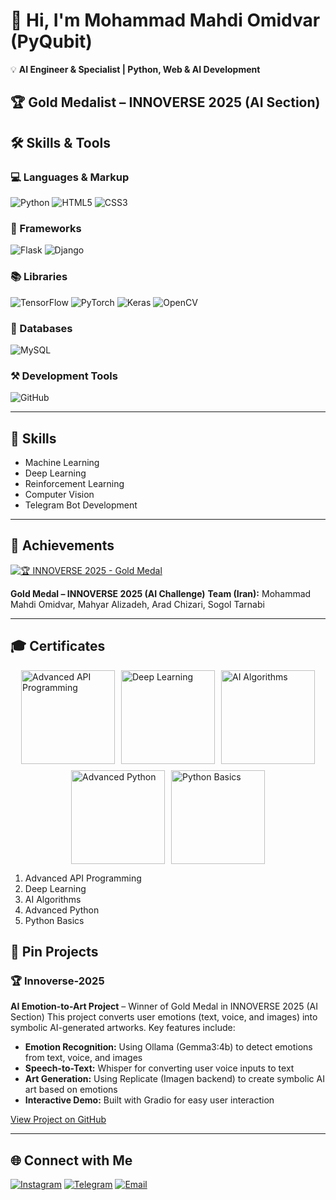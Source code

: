 # 👋 Hi, I'm Mohammad Mahdi Omidvar (PyQubit)

💡 **AI Engineer & Specialist | Python, Web & AI Development**

🏆 **Gold Medalist – INNOVERSE 2025 (AI Section)**
--------------------------------------------------

## 🛠️ Skills & Tools

### 💻 Languages & Markup

![Python](https://img.shields.io/badge/Python-3776AB?logo=python\&logoColor=white\&style=for-the-badge\&logoWidth=40)
![HTML5](https://img.shields.io/badge/HTML5-E34F26?logo=html5\&logoColor=white\&style=for-the-badge\&logoWidth=40)
![CSS3](https://img.shields.io/badge/CSS3-1572B6?logo=css3\&logoColor=white\&style=for-the-badge\&logoWidth=40)

### 🚀 Frameworks

![Flask](https://img.shields.io/badge/Flask-000000?logo=flask\&logoColor=white\&style=for-the-badge\&logoWidth=40)
![Django](https://img.shields.io/badge/Django-092E20?logo=django\&logoColor=white\&style=for-the-badge\&logoWidth=40)

### 📚 Libraries

![TensorFlow](https://img.shields.io/badge/TensorFlow-FF6F00?logo=tensorflow\&logoColor=white\&style=for-the-badge\&logoWidth=40)
![PyTorch](https://img.shields.io/badge/PyTorch-EE4C2C?logo=pytorch\&logoColor=white\&style=for-the-badge\&logoWidth=40)
![Keras](https://img.shields.io/badge/Keras-D00000?logo=keras\&logoColor=white\&style=for-the-badge\&logoWidth=40)
![OpenCV](https://img.shields.io/badge/OpenCV-2D2D2D?logo=opencv\&logoColor=white\&style=for-the-badge\&logoWidth=40)

### 💾 Databases

![MySQL](https://img.shields.io/badge/MySQL-4479A1?logo=mysql\&logoColor=white\&style=for-the-badge\&logoWidth=40)

### ⚒️ Development Tools

![GitHub](https://img.shields.io/badge/GitHub-181717?logo=github\&logoColor=white\&style=for-the-badge\&logoWidth=40)

---

## 🔑 Skills

* Machine Learning
* Deep Learning
* Reinforcement Learning
* Computer Vision
* Telegram Bot Development

---

## 🌟 Achievements

[![🏆 INNOVERSE 2025 - Gold Medal](https://img.shields.io/badge/🏆%20INNOVERSE%202025-Gold%20Medal-%23FFD700?style=for-the-badge\&logo=award\&logoColor=white)](https://innoverse.world/innoverse%202025%20challenges%20result.pdf)

**Gold Medal – INNOVERSE 2025 (AI Challenge)**
**Team (Iran):** Mohammad Mahdi Omidvar, Mahyar Alizadeh, Arad Chizari, Sogol Tarnabi

---



## 🎓 Certificates

<div style="display: flex; gap: 10px; justify-content: center; flex-wrap: wrap;">
  <img src="https://aiolearn.app/cs/final/6e6972639875020.jpg" alt="Advanced API Programming" width="150"/>
  <img src="https://aiolearn.app/cs/final/06aa55639875021.jpg" alt="Deep Learning" width="150"/>
  <img src="https://aiolearn.app/cs/final/9ab444639875024.jpg" alt="AI Algorithms" width="150"/>
  <img src="https://aiolearn.app/cs/final/abc646639875026.jpg" alt="Advanced Python" width="150"/>
  <img src="https://aiolearn.app/cs/final/75c456639875029.jpg" alt="Python Basics" width="150"/>
</div>
<ol>
  <li>Advanced API Programming</li>
  <li>Deep Learning</li>
  <li>AI Algorithms</li>
  <li>Advanced Python</li>
  <li>Python Basics</li>
</ol>




## 📌 Pin Projects

### 🏆 Innoverse-2025

**AI Emotion-to-Art Project** – Winner of Gold Medal in INNOVERSE 2025 (AI Section)
This project converts user emotions (text, voice, and images) into symbolic AI-generated artworks. Key features include:

* **Emotion Recognition:** Using Ollama (Gemma3:4b) to detect emotions from text, voice, and images
* **Speech-to-Text:** Whisper for converting user voice inputs to text
* **Art Generation:** Using Replicate (Imagen backend) to create symbolic AI art based on emotions
* **Interactive Demo:** Built with Gradio for easy user interaction

[View Project on GitHub](https://github.com/PyQubit/Innoverse-2025)


---

## 🌐 Connect with Me

[![Instagram](https://img.shields.io/badge/Instagram-E4405F?logo=instagram\&logoColor=white\&style=for-the-badge)](https://instagram.com/PyQubit)
[![Telegram](https://img.shields.io/badge/Telegram-26A5E4?logo=telegram\&logoColor=white\&style=for-the-badge)](https://t.me/PyQubit)
[![Email](https://img.shields.io/badge/Email-D14836?logo=gmail\&logoColor=white\&style=for-the-badge)](mailto:pyqubit@gmail.com)
